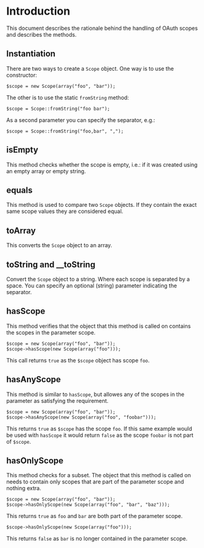 # Introduction
This document describes the rationale behind the handling of OAuth scopes and
describes the methods.

## Instantiation
There are two ways to create a `Scope` object. One way is to use the 
constructor:

    $scope = new Scope(array("foo", "bar"));

The other is to use the static `fromString` method:

    $scope = Scope::fromString("foo bar");

As a second parameter you can specify the separator, e.g.: 

    $scope = Scope::fromString("foo,bar", ",");

## isEmpty
This method checks whether the scope is empty, i.e.: if it was created using 
an empty array or empty string.

## equals
This method is used to compare two `Scope` objects. If they contain the exact
same scope values they are considered equal.

## toArray
This converts the `Scope` object to an array.

## toString and __toString
Convert the `Scope` object to a string. Where each scope is separated by a 
space. You can specify an optional (string) parameter indicating the 
separator.

## hasScope
This method verifies that the object that this method is called on contains 
the scopes in the parameter scope.

    $scope = new Scope(array("foo", "bar"));
    $scope->hasScope(new Scope(array("foo")));

This call returns `true` as the `$scope` object has scope `foo`.

## hasAnyScope
This method is similar to `hasScope`, but allowes any of the scopes in the 
parameter as satisfying the requirement.

    $scope = new Scope(array("foo", "bar"));
    $scope->hasAnyScope(new Scope(array("foo", "foobar")));

This returns `true` as `$scope` has the scope `foo`. If this same example would
be used with `hasScope` it would return `false` as the scope `foobar` is not 
part of `$scope`.

## hasOnlyScope
This method checks for a subset. The object that this method is called on needs
to contain only scopes that are part of the parameter scope and nothing extra.

    $scope = new Scope(array("foo", "bar"));
    $scope->hasOnlyScope(new Scope(array("foo", "bar", "baz")));

This returns `true` as `foo` and `bar` are both part of the parameter scope.

    $scope->hasOnlyScope(new Scope(array("foo")));

This returns `false` as `bar` is no longer contained in the parameter scope.
